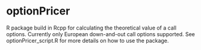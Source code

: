 # optionPricer
R package build in Rcpp for calculating the theoretical value of a call options. Currently only European down-and-out call options supported. See optionPricer_script.R for more details on how to use the package.
